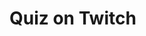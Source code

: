 # Quiz on Twitch
<!-- description of the project -->


<!-- install -->


<!-- getting start? start the project -->


<!-- versions -->


<!-- Support me / credits -->

